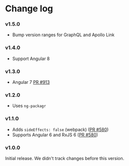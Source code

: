 # Change log

### v1.5.0

- Bump version ranges for GraphQL and Apollo Link

### v1.4.0

- Support Angular 8

### v1.3.0

- Angular 7 [PR #913](https://github.com/apollographql/apollo-angular/pull/913)

### v1.2.0

* Uses `ng-packagr`

### v1.1.0

* Adds `sideEffects: false` (webpack) ([PR #580](https://github.com/apollographql/apollo-angular/pull/580))
* Supports Angular 6 and RxJS 6 ([PR #580](https://github.com/apollographql/apollo-angular/pull/580))

### v1.0.0

Initial release. We didn't track changes before this version.
